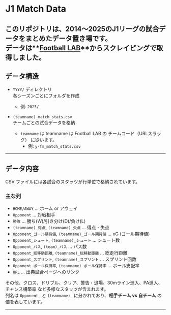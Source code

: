 # J1 Match Data

このリポジトリは、2014～2025のJ1リーグの試合データをまとめたデータ置き場です。  
データは**[Football LAB](https://www.football-lab.jp/)**からスクレイピングで取得しました。
---

## データ構造

- `YYYY/` ディレクトリ  
  各シーズンごとにフォルダを作成  
  - 例: `2025/`

- `(teamname)_match_stats.csv`  
  チームごとの試合データを格納  
  - `teamname` は teamname は Football LAB の チームコード（URLスラッグ） に従います。  
    - 例: `y-fm_match_stats.csv`
---

## データ内容

CSV ファイルには各試合のスタッツが行単位で格納されています。  

### 主な列

- `HOME/AWAY` … ホーム or アウェイ  
- `Opponent` … 対戦相手  
- `勝敗` … 勝ち(W)/引き分け(D)/負け(L)  
- `(teamname)_得点`, `(teamname)_失点` … 得点・失点  
- `Opponent_ゴール期待値`, `(teamname)_ゴール期待値` … xG (ゴール期待値)  
- `Opponent_シュート`, `(teamname)_シュート` … シュート数  
- `Opponent_パス`, `(team)_パス` … パス数  
- `Opponent_総移動距離`, `(teamname)_総移動距離` … 総走行距離  
- `Opponent_スプリント`, `(teamname)_スプリント` … スプリント回数  
- `Opponent_ボール保持率`, `(teamname)_ボール保持率` … ボール支配率  
- `URL` … 出典試合ページへのリンク  

その他、クロス、ドリブル、クリア、警告・退場、30mライン進入、PA進入、チャンス構築率 など多様なスタッツが含まれます。  
列名は `Opponent_` と `(teamname)_` に分かれており、**相手チーム vs 自チーム** の値を表しています。

---
